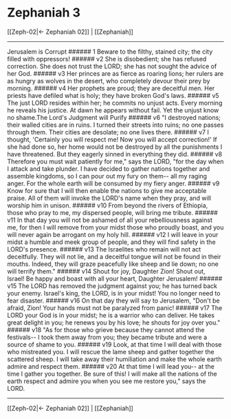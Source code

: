 # Zephaniah 3

[[Zeph-02|← Zephaniah 02]] | [[Zephaniah]]
***

Jerusalem is Corrupt ###### 1 Beware to the filthy, stained city; the city filled with oppressors! ###### v2 She is disobedient; she has refused correction. She does not trust the LORD; she has not sought the advice of her God. ###### v3 Her princes are as fierce as roaring lions; her rulers are as hungry as wolves in the desert, who completely devour their prey by morning. ###### v4 Her prophets are proud; they are deceitful men. Her priests have defiled what is holy; they have broken God's laws. ###### v5 The just LORD resides within her; he commits no unjust acts. Every morning he reveals his justice. At dawn he appears without fail. Yet the unjust know no shame.The Lord's Judgment will Purify ###### v6 "I destroyed nations; their walled cities are in ruins. I turned their streets into ruins; no one passes through them. Their cities are desolate; no one lives there. ###### v7 I thought, 'Certainly you will respect me! Now you will accept correction!' If she had done so, her home would not be destroyed by all the punishments I have threatened. But they eagerly sinned in everything they did. ###### v8 Therefore you must wait patiently for me," says the LORD, "for the day when I attack and take plunder. I have decided to gather nations together and assemble kingdoms, so I can pour out my fury on them-- all my raging anger. For the whole earth will be consumed by my fiery anger. ###### v9 Know for sure that I will then enable the nations to give me acceptable praise. All of them will invoke the LORD's name when they pray, and will worship him in unison. ###### v10 From beyond the rivers of Ethiopia, those who pray to me, my dispersed people, will bring me tribute. ###### v11 In that day you will not be ashamed of all your rebelliousness against me, for then I will remove from your midst those who proudly boast, and you will never again be arrogant on my holy hill. ###### v12 I will leave in your midst a humble and meek group of people, and they will find safety in the LORD's presence. ###### v13 The Israelites who remain will not act deceitfully. They will not lie, and a deceitful tongue will not be found in their mouths. Indeed, they will graze peacefully like sheep and lie down; no one will terrify them." ###### v14 Shout for joy, Daughter Zion! Shout out, Israel! Be happy and boast with all your heart, Daughter Jerusalem! ###### v15 The LORD has removed the judgment against you; he has turned back your enemy. Israel's king, the LORD, is in your midst! You no longer need to fear disaster. ###### v16 On that day they will say to Jerusalem, "Don't be afraid, Zion! Your hands must not be paralyzed from panic! ###### v17 The LORD your God is in your midst; he is a warrior who can deliver. He takes great delight in you; he renews you by his love; he shouts for joy over you." ###### v18 "As for those who grieve because they cannot attend the festivals-- I took them away from you; they became tribute and were a source of shame to you. ###### v19 Look, at that time I will deal with those who mistreated you. I will rescue the lame sheep and gather together the scattered sheep. I will take away their humiliation and make the whole earth admire and respect them. ###### v20 At that time I will lead you-- at the time I gather you together. Be sure of this! I will make all the nations of the earth respect and admire you when you see me restore you," says the LORD.

***
[[Zeph-02|← Zephaniah 02]] | [[Zephaniah]]
